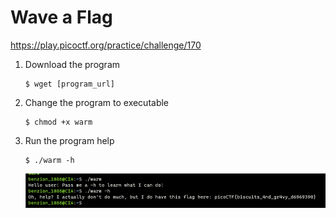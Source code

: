 # Wave a Flag

https://play.picoctf.org/practice/challenge/170

1. Download the program

   ```
   $ wget [program_url]
   ```

2. Change the program to executable

   ```
   $ chmod +x warm
   ```

3. Run the program help

   ```
   $ ./warm -h
   ```

    <img src="../assets/170/170_1.png" />
